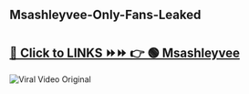 
 ## Msashleyvee-Only-Fans-Leaked

# <h2><a href="https://clipsfans.com/Msashleyvee&ref=git">🔗 Click to LINKS ⏩⏩ 👉 🟢 Msashleyvee </a></h2>

<a href="https://clipsfans.com/Msashleyvee&ref=git" rel="nofollow" data-target="animated-image.originalLink"><img src="https://i.ibb.co.com/xMMVF88/686577567.gif" alt="Viral Video Original" style="max-width: 100%; display: inline-block;" data-target="animated-image.originalImage"></a>
